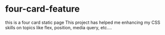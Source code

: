# four-card-feature
this is a four card static page
This project has helped me enhancing my CSS skills on topics like flex, position, media query, etc....
